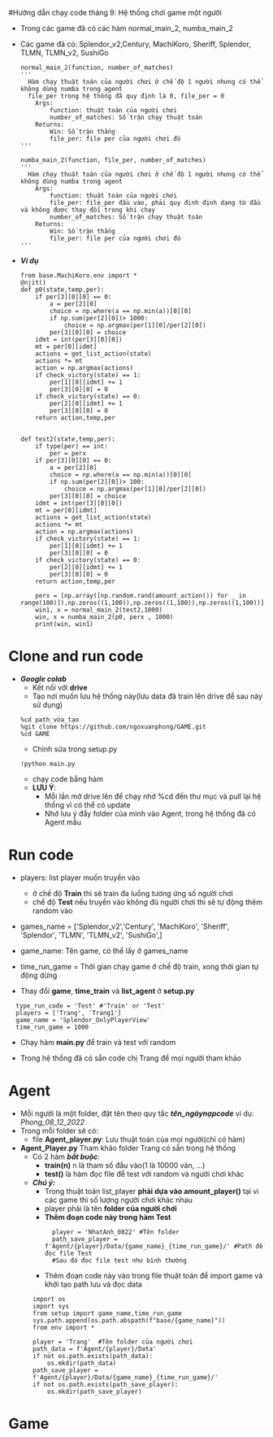#Hướng dẫn chạy code tháng 9: Hệ thống chơi game một người
  - Trong các game đã có các hàm normal_main_2, numba_main_2
  - Các game đã có: Splendor_v2,Century, MachiKoro, Sheriff, Splendor, TLMN, TLMN_v2, SushiGo
    ```
    normal_main_2(function, number_of_matches)
    '''
      Hàm chạy thuật toán của người chơi ở chế độ 1 người nhưng có thể không dùng numba trong agent
      file_per trong hệ thống đã quy định là 0, file_per = 0
        Args:
            function: thuật toán của người chơi
            number_of_matches: Số trận chạy thuật toán
        Returns: 
            Win: Số trận thắng
            file_per: file per của người chơi đó
    '''
    
    numba_main_2(function, file_per, number_of_matches)
    '''
      Hàm chạy thuật toán của người chơi ở chế độ 1 người nhưng có thể không dùng numba trong agent
        Args:
            function: thuật toán của người chơi
            file_per: file_per đầu vào, phải quy định định dạng từ đầu và không được thay đổi trong khi chạy
            number_of_matches: Số trận chạy thuật toán
        Returns: 
            Win: Số trận thắng
            file_per: file per của người chơi đó
    '''
    
    ```
    
  - ***Ví dụ***
  
    ```
    from base.MachiKoro.env import *
    @njit()
    def p0(state,temp,per):
        if per[3][0][0] == 0:
            a = per[2][0]
            choice = np.where(a == np.min(a))[0][0]
            if np.sum(per[2][0])> 1000:
                choice = np.argmax(per[1][0]/per[2][0])
            per[3][0][0] = choice
        idmt = int(per[3][0][0])
        mt = per[0][idmt]
        actions = get_list_action(state)
        actions *= mt
        action = np.argmax(actions)
        if check_victory(state) == 1:
            per[1][0][idmt] += 1
            per[3][0][0] = 0
        if check_victory(state) == 0:
            per[2][0][idmt] += 1
            per[3][0][0] = 0
        return action,temp,per


    def test2(state,temp,per):
        if type(per) == int:
            per = perx
        if per[3][0][0] == 0:
            a = per[2][0]
            choice = np.where(a == np.min(a))[0][0]
            if np.sum(per[2][0])> 100:
                choice = np.argmax(per[1][0]/per[2][0])
            per[3][0][0] = choice
        idmt = int(per[3][0][0])
        mt = per[0][idmt]
        actions = get_list_action(state)
        actions *= mt
        action = np.argmax(actions)
        if check_victory(state) == 1:
            per[1][0][idmt] += 1
            per[3][0][0] = 0
        if check_victory(state) == 0:
            per[2][0][idmt] += 1
            per[3][0][0] = 0
        return action,temp,per

        perx = [np.array([np.random.rand(amount_action()) for _ in range(100)]),np.zeros((1,100)),np.zeros((1,100)),np.zeros((1,100))]
        win1, x = normal_main_2(test2,1000)
        win, x = numba_main_2(p0, perx , 1000)
        print(win, win1)
     ```




# Clone and run code
  - ***Google colab***
    - Kết nối với **drive**
    - Tạo nơi muốn lưu hệ thống này(lưu data đã train lên drive để sau này sử dụng)
     ```
     %cd path_vừa_tạo
     %git clone https://github.com/ngoxuanphong/GAME.git
     %cd GAME
     ```
    - Chỉnh sửa trong setup.py
    ```
    !python main.py
    ```
    - chạy code bằng hàm 
    - **LƯU Ý**: 
      - Mỗi lần mở drive lên để chạy nhớ %cd đến thư mục và pull lại hệ thống vì có thể có update
      - Nhớ lưu ý đẩy folder của mình vào Agent, trong hệ thống đã có Agent mẫu
   
# Run code
   - players: list player muốn truyền vào
      - ở chế độ **Train** thì sẽ train đa luồng tương ứng số người chơi
      - chế độ **Test** nếu truyền vào không đủ người chơi thì sẽ tự động thêm random vào
   - games_name = ['Splendor_v2','Century', 'MachiKoro', 'Sheriff', 'Splendor', 'TLMN', 'TLMN_v2', 'SushiGo',]
   - game_name: Tên game, có thể lấy ở games_name
   - time_run_game = Thời gian chạy game ở chế độ train, xong thời gian tự động dừng 
   
  - Thay đổi **game**, **time_train** và **list_agent** ở **setup.py**
  ```
    type_run_code = 'Test' #'Train' or 'Test'
    players = ['Trang', 'Trang1'] 
    game_name = 'Splendor_OnlyPlayerView'
    time_run_game = 1000
   ```
  - Chạy hàm **main.py** để train và test với random
  
  - Trong hệ thống đã có sẵn code chị Trang để mọi người tham khảo

# Agent
  - Mỗi người là một folder, đặt tên theo quy tắc ***tên_ngàynạpcode*** ví dụ: *Phong_08_12_2022*
  - Trong mỗi folder sẽ có:
      - file **Agent_player.py**: Lưu thuật toán của mọi người(chỉ có hàm)
  - **Agent_Player.py** Tham khảo folder Trang có sẵn trong hệ thống
      - Có 2 hàm ***bắt buộc***:
        - **train(n)** n là tham số đầu vào(1 là 10000 ván, ...)
        - **test()** là hàm đọc file để test với random và người chơi khác
      - ***Chú ý:*** 
        - Trong thuật toán list_player **phải dựa vào amount_player()** tại vì các game thì số lượng người chơi khác nhau
        - player phải là tên **folder của người chơi**
        - **Thêm đoạn code này trong hàm Test**
          ```
            player = 'NhatAnh_0822' #Tên folder
            path_save_player = f'Agent/{player}/Data/{game_name}_{time_run_game}/' #Path để đọc file Test
            #Sau đó đọc file test như bình thường
          ```
        - Thêm đoạn code này vào trong file thuật toán để import game và khởi tạo path lưu và đọc data
        ```
        import os
        import sys
        from setup import game_name,time_run_game
        sys.path.append(os.path.abspath(f"base/{game_name}"))
        from env import *

        player = 'Trang'  #Tên folder của người chơi
        path_data = f'Agent/{player}/Data'
        if not os.path.exists(path_data):
            os.mkdir(path_data)
        path_save_player = f'Agent/{player}/Data/{game_name}_{time_run_game}/'
        if not os.path.exists(path_save_player):
            os.mkdir(path_save_player)
        ```
# Game
